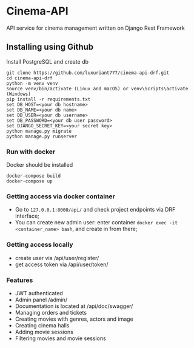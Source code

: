 # Cinema-API

API service for cinema management written on Django Rest Framework 

## Installing using Github

Install PostgreSQL and create db

```shell
git clone https://github.com/luxuriant777/cinema-api-drf.git
cd cinema-api-drf 
python -m venv venv
source venv/bin/activate (Linux and macOS) or venv\Scripts\activate (Windows)
pip install -r requirements.txt
set DB_HOST=<your db hostname>
set DB_NAME=<your db name>
set DB_USER=<your db username>
set DB_PASSWORD=<your db user password>
set DJANGO_SECRET_KEY=<your secret key>
python manage.py migrate
python manage.py runserver
```
### Run with docker

Docker should be installed

```shell
docker-compose build
docker-compose up
```

### Getting access via docker container
- Go to `127.0.0.1:8000/api/` and check project endpoints via DRF interface;
- You can create new admin user: enter container `docker exec -it <container_name> bash`, and create in from there;

### Getting access locally
- create user via /api/user/register/
- get access token via /api/user/token/

### Features

- JWT authenticated
- Admin panel /admin/
- Documentation is located at /api/doc/swagger/
- Managing orders and tickets
- Creating movies with genres, actors and image
- Creating cinema halls
- Adding movie sessions
- Filtering movies and movie sessions
